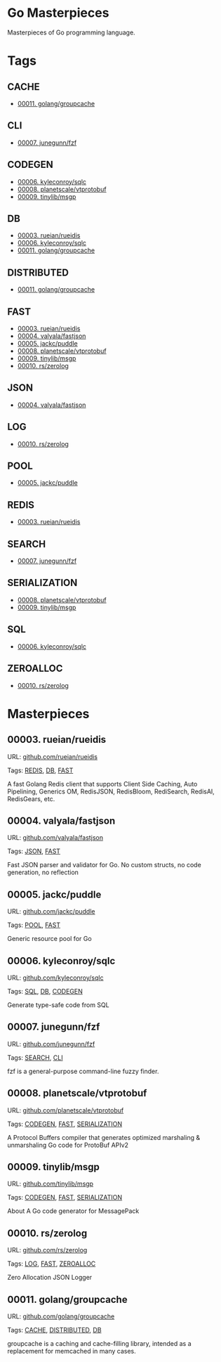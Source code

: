 # Go Masterpieces

Masterpieces of Go programming language.

# Tags

## CACHE

* [00011. golang/groupcache](#00011-golanggroupcache)


## CLI

* [00007. junegunn/fzf](#00007-junegunnfzf)


## CODEGEN

* [00006. kyleconroy/sqlc](#00006-kyleconroysqlc)
* [00008. planetscale/vtprotobuf](#00008-planetscalevtprotobuf)
* [00009. tinylib/msgp](#00009-tinylibmsgp)


## DB

* [00003. rueian/rueidis](#00003-rueianrueidis)
* [00006. kyleconroy/sqlc](#00006-kyleconroysqlc)
* [00011. golang/groupcache](#00011-golanggroupcache)


## DISTRIBUTED

* [00011. golang/groupcache](#00011-golanggroupcache)


## FAST

* [00003. rueian/rueidis](#00003-rueianrueidis)
* [00004. valyala/fastjson](#00004-valyalafastjson)
* [00005. jackc/puddle](#00005-jackcpuddle)
* [00008. planetscale/vtprotobuf](#00008-planetscalevtprotobuf)
* [00009. tinylib/msgp](#00009-tinylibmsgp)
* [00010. rs/zerolog](#00010-rszerolog)


## JSON

* [00004. valyala/fastjson](#00004-valyalafastjson)


## LOG

* [00010. rs/zerolog](#00010-rszerolog)


## POOL

* [00005. jackc/puddle](#00005-jackcpuddle)


## REDIS

* [00003. rueian/rueidis](#00003-rueianrueidis)


## SEARCH

* [00007. junegunn/fzf](#00007-junegunnfzf)


## SERIALIZATION

* [00008. planetscale/vtprotobuf](#00008-planetscalevtprotobuf)
* [00009. tinylib/msgp](#00009-tinylibmsgp)


## SQL

* [00006. kyleconroy/sqlc](#00006-kyleconroysqlc)


## ZEROALLOC

* [00010. rs/zerolog](#00010-rszerolog)




# Masterpieces

## 00003. rueian/rueidis

URL: [github.com/rueian/rueidis](https://github.com/rueian/rueidis)

Tags: [REDIS](#redis), [DB](#db), [FAST](#fast)

A fast Golang Redis client that supports Client Side Caching, Auto Pipelining, Generics OM, RedisJSON, RedisBloom, RediSearch, RedisAI, RedisGears, etc.



## 00004. valyala/fastjson

URL: [github.com/valyala/fastjson](https://github.com/valyala/fastjson)

Tags: [JSON](#json), [FAST](#fast)

Fast JSON parser and validator for Go. No custom structs, no code generation, no reflection



## 00005. jackc/puddle

URL: [github.com/jackc/puddle](https://github.com/jackc/puddle)

Tags: [POOL](#pool), [FAST](#fast)

Generic resource pool for Go



## 00006. kyleconroy/sqlc

URL: [github.com/kyleconroy/sqlc](https://github.com/kyleconroy/sqlc)

Tags: [SQL](#sql), [DB](#db), [CODEGEN](#codegen)

Generate type-safe code from SQL



## 00007. junegunn/fzf

URL: [github.com/junegunn/fzf](https://github.com/junegunn/fzf)

Tags: [SEARCH](#search), [CLI](#cli)

fzf is a general-purpose command-line fuzzy finder.



## 00008. planetscale/vtprotobuf

URL: [github.com/planetscale/vtprotobuf](https://github.com/planetscale/vtprotobuf)

Tags: [CODEGEN](#codegen), [FAST](#fast), [SERIALIZATION](#serialization)

A Protocol Buffers compiler that generates optimized marshaling & unmarshaling Go code for ProtoBuf APIv2



## 00009. tinylib/msgp

URL: [github.com/tinylib/msgp](https://github.com/tinylib/msgp)

Tags: [CODEGEN](#codegen), [FAST](#fast), [SERIALIZATION](#serialization)

About A Go code generator for MessagePack



## 00010. rs/zerolog

URL: [github.com/rs/zerolog](https://github.com/rs/zerolog)

Tags: [LOG](#log), [FAST](#fast), [ZEROALLOC](#zeroalloc)

Zero Allocation JSON Logger



## 00011. golang/groupcache

URL: [github.com/golang/groupcache](https://github.com/golang/groupcache)

Tags: [CACHE](#cache), [DISTRIBUTED](#distributed), [DB](#db)

groupcache is a caching and cache-filling library, intended as a replacement for memcached in many cases.



